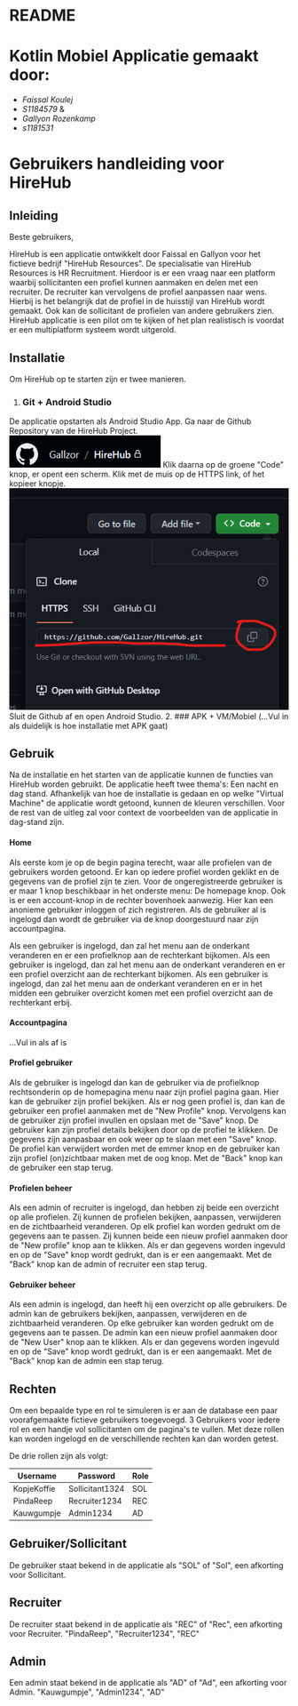 # README

# Kotlin Mobiel Applicatie gemaakt door:
* _Faissal Koulej_
* _S1184579_
& 
* _Gallyon Rozenkamp_
* _s1181531_

# Gebruikers handleiding voor HireHub

## Inleiding

Beste gebruikers,

HireHub is een applicatie ontwikkelt door Faissal en Gallyon voor het fictieve bedrijf "HireHub Resources".
De specialisatie van HireHub Resources is HR Recruitment. Hierdoor is er een vraag naar een platform waarbij sollicitanten een profiel kunnen aanmaken en delen met een recruiter. 
De recruiter kan vervolgens de profiel aanpassen naar wens. Hierbij is het belangrijk dat de profiel in de huisstijl van HireHub wordt gemaakt. Ook kan de sollicitant de profielen van andere gebruikers zien.
HireHub applicatie is een pilot om te kijken of het plan realistisch is voordat er een multiplatform systeem wordt uitgerold.

## Installatie

Om HireHub op te starten zijn er twee manieren.
1. ### Git + Android Studio
De applicatie opstarten als Android Studio App.
Ga naar de Github Repository van de HireHub Project.
![img.png](img.png)
Klik daarna op de groene "Code" knop, er opent een scherm. Klik met de muis op de HTTPS link, of het kopieer knopje.
![img_1.png](img_1.png)
Sluit de Github af en open Android Studio.
2. ### APK + VM/Mobiel
(...Vul in als duidelijk is hoe installatie met APK gaat)

## Gebruik
Na de installatie en het starten van de applicatie kunnen de functies van HireHub worden gebruikt.
De applicatie heeft twee thema's: Een nacht en dag stand. Afhankelijk van hoe de installatie is gedaan en op welke "Virtual Machine"
de applicatie wordt getoond, kunnen de kleuren verschillen.
Voor de rest van de uitleg zal voor context de voorbeelden van de applicatie in dag-stand zijn.

#### Home
Als eerste kom je op de begin pagina terecht, waar alle profielen van de gebruikers worden getoond.
Er kan op iedere profiel worden geklikt en de gegevens van de profiel zijn te zien.
Voor de ongeregistreerde gebruiker is er maar 1 knop beschikbaar in het onderste menu: De homepage knop.
Ook is er een account-knop in de rechter bovenhoek aanwezig. Hier kan een anonieme gebruiker inloggen of zich registreren.
Als de gebruiker al is ingelogd dan wordt de gebruiker via de knop doorgestuurd naar zijn accountpagina.

Als een gebruiker is ingelogd, dan zal het menu aan de onderkant veranderen en er een profielknop aan de rechterkant bijkomen.
Als een gebruiker is ingelogd, dan zal het menu aan de onderkant veranderen en er een profiel overzicht aan de rechterkant bijkomen.
Als een gebruiker is ingelogd, dan zal het menu aan de onderkant veranderen en er in het midden een gebruiker overzicht komen met een profiel overzicht aan de rechterkant erbij.

#### Accountpagina
...Vul in als af is

#### Profiel gebruiker
Als de gebruiker is ingelogd dan kan de gebruiker via de profielknop rechtsonderin op de homepagina menu naar zijn profiel pagina gaan.
Hier kan de gebruiker zijn profiel bekijken. Als er nog geen profiel is, dan kan de gebruiker een profiel aanmaken met de "New Profile" knop.
Vervolgens kan de gebruiker zijn profiel invullen en opslaan met de "Save" knop.
De gebruiker kan zijn profiel details bekijken door op de profiel te klikken. De gegevens zijn aanpasbaar en ook weer op te slaan met een "Save" knop.
De profiel kan verwijdert worden met de emmer knop en de gebruiker kan zijn profiel (on)zichtbaar maken met de oog knop.
Met de "Back" knop kan de gebruiker een stap terug.

####  Profielen beheer
Als een admin of recruiter is ingelogd, dan hebben zij beide een overzicht op alle profielen. Zij kunnen de profielen bekijken, aanpassen, verwijderen en de zichtbaarheid veranderen.
Op elk profiel kan worden gedrukt om de gegevens aan te passen.
Zij kunnen beide een nieuw profiel aanmaken door de "New profile" knop aan te klikken. Als er dan gegevens worden ingevuld en op de "Save" knop wordt gedrukt, dan is er een aangemaakt.
Met de "Back" knop kan de admin of recruiter een stap terug.
#### Gebruiker beheer
Als een admin is ingelogd, dan heeft hij een overzicht op alle gebruikers. De admin kan de gebruikers bekijken, aanpassen, verwijderen en de zichtbaarheid veranderen.
Op elke gebruiker kan worden gedrukt om de gegevens aan te passen.
De admin kan een nieuw profiel aanmaken door de "New User" knop aan te klikken. Als er dan gegevens worden ingevuld en op de "Save" knop wordt gedrukt, dan is er een aangemaakt.
Met de "Back" knop kan de admin een stap terug.

## Rechten
Om een bepaalde type en rol te simuleren is er aan de database een paar voorafgemaakte fictieve gebruikers toegevoegd.
3 Gebruikers voor iedere rol en een handje vol sollicitanten om de pagina's te vullen.
Met deze rollen kan worden ingelogd en de verschillende rechten kan dan worden getest.

De drie rollen zijn als volgt:

| Username    | Password        | Role |  
|-------------|-----------------|------|
| KopjeKoffie | Sollicitant1324 | SOL  | 
| PindaReep   | Recruiter1234   | REC  | 
| Kauwgumpje  | Admin1234       | AD   |

## Gebruiker/Sollicitant
De gebruiker staat bekend in de applicatie als "SOL" of "Sol", een afkorting voor Sollicitant.
## Recruiter
De recruiter staat bekend in de applicatie als "REC" of "Rec", een afkorting voor Recruiter.
"PindaReep", "Recruiter1234", "REC"
## Admin
Een admin staat bekend in de applicatie als "AD" of "Ad", een afkorting voor Admin.
"Kauwgumpje", "Admin1234", "AD"